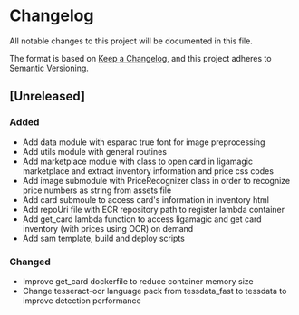 # Changelog

All notable changes to this project will be documented in this file.

The format is based on [Keep a Changelog](https://keepachangelog.com/en/1.0.0/),
and this project adheres to [Semantic Versioning](https://semver.org/spec/v2.0.0.html).

## [Unreleased]

### Added
- Add data module with esparac true font for image preprocessing
- Add utils module with general routines
- Add marketplace module with class to open card in ligamagic marketplace and extract inventory information and price css codes
- Add image submodule with PriceRecognizer class in order to recognize price numbers as string from assets file
- Add card submoule to access card's information in inventory html
- Add repoUri file with ECR repository path to register lambda container
- Add get_card lambda function to access ligamagic and get card inventory (with prices using OCR) on demand
- Add sam template, build and deploy scripts

### Changed
- Improve get_card dockerfile to reduce container memory size
- Change tesseract-ocr language pack from tessdata_fast to tessdata to improve detection performance
